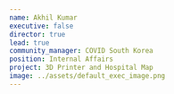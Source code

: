 ```yaml
---
name: Akhil Kumar
executive: false
director: true
lead: true
community_manager: COVID South Korea
position: Internal Affairs
project: 3D Printer and Hospital Map
image: ../assets/default_exec_image.png
---
```

